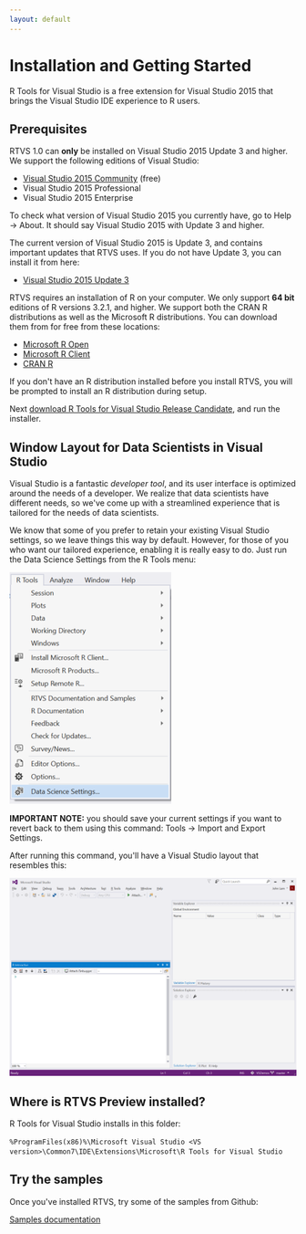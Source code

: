 ```yaml
---
layout: default
---
```


# Installation and Getting Started

R Tools for Visual Studio is a free extension for Visual Studio 2015 that brings
the Visual Studio IDE experience to R users. 

## Prerequisites

RTVS 1.0 can **only** be installed on Visual Studio 2015 Update 3 and higher. We
support the following editions of Visual Studio:

* [Visual Studio 2015 Community](https://www.visualstudio.com/en-us/products/visual-studio-community-vs.aspx) (free)
* Visual Studio 2015 Professional 
* Visual Studio 2015 Enterprise

To check what version of Visual Studio 2015 you currently have, go to Help -> 
About. It should say Visual Studio 2015 with Update 3 and higher.

The current version of Visual Studio 2015 is Update 3, and contains important
updates that RTVS uses. If you do not have Update 3, you can install it from
here:

* [Visual Studio 2015 Update 3](http://go.microsoft.com/fwlink/?LinkId=691129)

RTVS requires an installation of R on your computer. We only support
**64 bit** editions of R versions 3.2.1, and higher. We support both the CRAN R
distributions as well as the Microsoft R distributions. You can download them
from for free from these locations:

* [Microsoft R Open](https://mran.microsoft.com/download/)
* [Microsoft R Client](https://msdn.microsoft.com/en-us/microsoft-r/r-client-get-started)
* [CRAN R](https://cran.r-project.org/bin/windows/base/)

If you don't have an R distribution installed before you install RTVS, you will
be prompted to install an R distribution during setup.

Next [download R Tools for Visual Studio Release
Candidate](https://aka.ms/rtvs-current), and run the installer.

## Window Layout for Data Scientists in Visual Studio

Visual Studio is a fantastic *developer tool*, and its user interface is
optimized around the needs of a developer. We realize that data scientists have
different needs, so we've come up with a streamlined experience that is tailored
for the needs of data scientists.

We know that some of you prefer to retain your existing Visual Studio settings,
so we leave things this way by default. However, for those of you who want our
tailored experience, enabling it is really easy to do. Just run the Data Science
Settings from the R Tools menu:

![](./media/RTVS-Installation-data-scientist-layout.png)
		
**IMPORTANT NOTE:** you should save your current settings if you want to revert
back to them using this command: Tools -> Import and Export Settings.

After running this command, you'll have a Visual Studio layout that resembles
this:

![](./media/RTVS-Installation-data-scientist-layout-result.png)

## Where is RTVS Preview installed?

R Tools for Visual Studio installs in this folder:

`%ProgramFiles(x86)%\Microsoft Visual Studio <VS version>\Common7\IDE\Extensions\Microsoft\R Tools for Visual Studio`

## Try the samples

Once you've installed RTVS, try some of the samples from Github:

[Samples documentation](samples.html)
